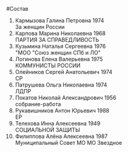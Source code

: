 #Состав
1. Кармызова Галина Петровна 1974   
    За женщин России
2. Карпова Марина Николаевна 1968   
    ПАРТИЯ ЗА СПРАВЕДЛИВОСТЬ
3. Кузьмина Наталья Сергеевна 1976   
    "МОО "Союз женщин СПб и ЛО"
4. Логинова Елена Валерьевна 1975   
    КОММУНИСТЫ РОССИИ
5. Олейников Сергей Анатольевич 1974   
    СР
6. Патрушева Ольга Николаевна 1974   
    ЛДПР
7. Покатов Николай Александрович 1956   
    собрание-работа
8. Рукавишников Антон Юрьевич 1988   
    ЕР
9. Телехова Инна Алексеевна 1949   
    СОЦИАЛЬНОЙ ЗАЩИТЫ
10. Филиппова Алёна Алексеевна 1987   
    Муниципальный Совет МО МО Звездное
